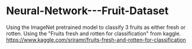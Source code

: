 # Neural-Network---Fruit-Dataset

Using the ImageNet pretrained model to classify 3 fruits as either fresh or rotten. 
Using the "Fruits fresh and rotten for classification" from kaggle.
https://www.kaggle.com/sriramr/fruits-fresh-and-rotten-for-classification
